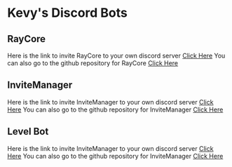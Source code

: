 # Kevy's Discord Bots


## RayCore
Here is the link to invite RayCore to your own discord server [Click Here](https://discord.com/oauth2/authorize?client_id=730519651448127518&permissions=8&scope=bot)
You can also go to the github repository for RayCore [Click Here](https://github.com/kevify/raycore)

## InviteManager
Here is the link to invite InviteManager to your own discord server [Click Here](https://discord.com/api/oauth2/authorize?client_id=719153033300410378&permissions=8&scope=bot)
You can also go to the github repository for InviteManager [Click Here](https://github.com/kevify/InviteManager)

## Level Bot
Here is the link to invite InviteManager to your own discord server [Click Here](https://discord.com/api/oauth2/authorize?client_id=719153033300410378&permissions=8&scope=bot)
You can also go to the github repository for InviteManager [Click Here](https://github.com/kevify/InviteManager)
